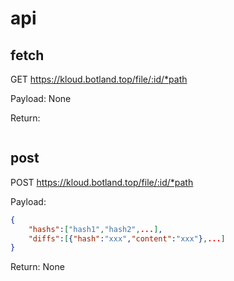# api

## fetch
GET https://kloud.botland.top/file/:id/*path

Payload: None

Return:

```json

```

## post
POST https://kloud.botland.top/file/:id/*path

Payload: 

```json
{
    "hashs":["hash1","hash2",...],
    "diffs":[{"hash":"xxx","content":"xxx"},...]
}
```

Return: None



